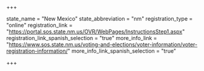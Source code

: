 +++

state_name = "New Mexico"
state_abbreviation = "nm"
registration_type = "online"
registration_link = "https://portal.sos.state.nm.us/OVR/WebPages/InstructionsStep1.aspx"
registration_link_spanish_selection = "true"
more_info_link = "https://www.sos.state.nm.us/voting-and-elections/voter-information/voter-registration-information/"
more_info_link_spanish_selection = "true"

+++
